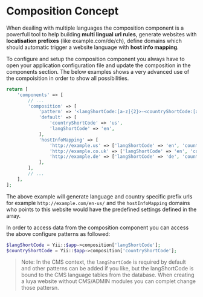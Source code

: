 # Composition Concept

When deailing with multiple languages the composition component is a powerfull tool to help building **multi lingual url rules**, generate websites with **locatisation prefixes** (like example.com/de/ch), define domains which should automatic trigger a website language with **host info mapping**.

To configure and setup the composition component you always have to open your application configuration file and update the composition in the components section. The below examples shows a very advanced use of the compoisition in order to show all possibilities.

```php
return [
    'components' => [
        // ...
        'composition' => [
            'pattern' => '<langShortCode:[a-z]{2}>-<countryShortCode:[a-z]{2}>',
            'default' => [
                'countryShortCode' => 'us',
                'langShortCode' => 'en',
            ],
            'hostInfoMapping' => [
                'http://example.us' => ['langShortCode' => 'en', 'countryShortCode' => 'us'],
                'http://example.co.uk' => ['langShortCode' => 'en', 'countryShortCode' => 'uk'],
                'http://example.de' => ['langShortCode' => 'de', 'countryShortCode' => 'de'],
            ],
        ],
        // ...
    ],
];
```

The above example will generate language and country specific prefix urls for example `http://example.com/en-us/` and the `hostInfoMapping` domains who points to this website would have the predefined settings defined in the array.

In order to access data from the composition component you can access the above configure patterns as followed:

```php
$langShortCode = Yii::$app->composition['langShortCode'];
$countryShortCode = Yii::$app->composition['countryShortCode'];
```

> Note: In the CMS context, the `langShortCode` is required by default and other patterns can be added if you like, but the langShortCode is bound to the CMS language tables from the database. When creating a luya website without CMS/ADMIN modules you can complet change those pattersn.